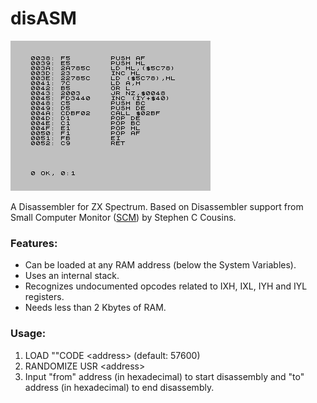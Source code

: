 # disASM
![Screenshot](https://github.com/Antonio-Luque/disASM/blob/main/disASM.png)

A Disassembler for ZX Spectrum. Based on Disassembler support from Small Computer Monitor ([SCM](https://smallcomputercentral.com/small-computer-monitor/small-computer-monitor-v1-0/ )) by Stephen C Cousins.

### Features:
- Can be loaded at any RAM address (below the System Variables).
- Uses an internal stack.
- Recognizes undocumented opcodes related to IXH, IXL, IYH and IYL registers.
- Needs less than 2 Kbytes of RAM.

### Usage:
1. LOAD ""CODE \<address\> (default: 57600)
2. RANDOMIZE USR \<address\>
3. Input "from" address (in hexadecimal) to start disassembly and "to" address (in hexadecimal) to end disassembly.
